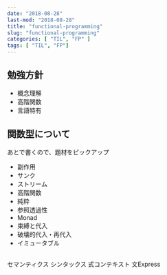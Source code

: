 ```yaml
---
date: "2018-08-28"
last-mod: "2018-08-28"
title: "functional-programming"
slug: "functional-programming"
categories: [ "TIL", "FP" ]
tags: [ "TIL", "FP"]
---
```


## 勉強方針

- 概念理解
- 高階関数
- 言語特有

## 関数型について

あとで書くので、題材をピックアップ

- 副作用
- サンク
- ストリーム
- 高階関数
- 純粋
- 参照透過性
- Monad
- 束縛と代入
- 破壊的代入・再代入
- イミュータブル


## 

セマンティクス
シンタックス
式コンテキスト
文Express
